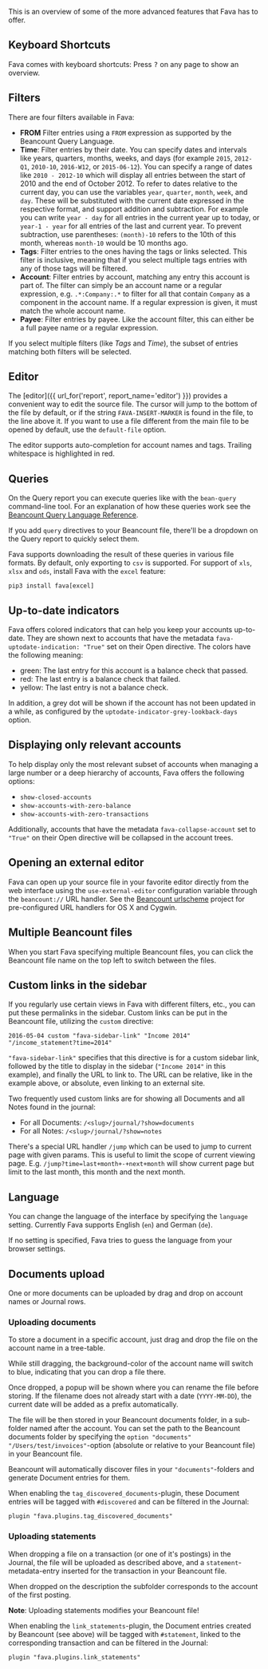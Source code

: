 This is an overview of some of the more advanced features that Fava has to
offer.

## Keyboard Shortcuts

Fava comes with keyboard shortcuts: Press <kbd>?</kbd> on any page to show an
overview.

## Filters

There are four filters available in Fava:

- **FROM** Filter entries using a `FROM` expression as supported by the
  Beancount Query Language.
- **Time**: Filter entries by their date. You can specify dates and intervals
  like years, quarters, months, weeks, and days (for example `2015`, `2012-Q1`,
  `2010-10`, `2016-W12`, or `2015-06-12`). You can specify a range of dates like
  `2010 - 2012-10` which will display all entries between the start of 2010 and
  the end of October 2012.
  To refer to dates relative to the current day, you can use the variables
  `year`, `quarter`, `month`, `week`, and `day`. These will be substituted with
  the current date expressed in the respective format, and support addition and
  subtraction. For example you can write `year - day` for all entries in the
  current year up to today, or `year-1 - year` for all entries of the last and
  current year. To prevent subtraction, use parentheses: `(month)-10` refers to
  the 10th of this month, whereas `month-10` would be 10 months ago.
- **Tags**: Filter entries to the ones having the tags or links selected. This
  filter is inclusive, meaning that if you select multiple tags entries with
  any of those tags will be filtered.
- **Account**: Filter entries by account, matching any entry this account is
  part of. The filter can simply be an account name or a regular expression,
  e.g. `.*:Company:.*` to filter for all that contain `Company` as a component
  in the account name. If a regular expression is given, it must match the whole
  account name.
- **Payee**: Filter entries by payee. Like the account filter, this can either
  be a full payee name or a regular expression.

If you select multiple filters (like *Tags* and *Time*), the subset of entries
matching both filters will be selected.

## Editor

The [editor]({{ url_for('report', report_name='editor') }}) provides a
convenient way to edit the source file. The cursor will jump to the bottom of
the file by default, or if the string `FAVA-INSERT-MARKER` is found in the
file, to the line above it. If you want to use a file different from the main
file to be opened by default, use the `default-file` option.

The editor supports auto-completion for account names and tags. Trailing
whitespace is highlighted in red.

## Queries

On the Query report you can execute queries like with the `bean-query`
command-line tool. For an explanation of how these queries work see
the [Beancount Query Language Reference](http://furius.ca/beancount/doc/query).

If you add `query` directives to your Beancount file, there'll be a dropdown on
the Query report to quickly select them.

Fava supports downloading the result of these queries in various file formats.
By default, only exporting to `csv` is supported. For support of `xls`, `xlsx`
and `ods`, install Fava with the `excel` feature:

    pip3 install fava[excel]

## Up-to-date indicators

Fava offers colored indicators that can help you keep your accounts up-to-date.
They are shown next to accounts that have the metadata
`fava-uptodate-indication: "True"` set on their Open directive.  The colors
have the following meaning:

- green: The last entry for this account is a balance check that passed.
- red: The last entry is a balance check that failed.
- yellow: The last entry is not a balance check.

In addition, a grey dot will be shown if the account has not been updated in a
while, as configured by the `uptodate-indicator-grey-lookback-days` option.

## Displaying only relevant accounts

To help display only the most relevant subset of accounts when managing a large
number or a deep hierarchy of accounts, Fava offers the following options:

- `show-closed-accounts`
- `show-accounts-with-zero-balance`
- `show-accounts-with-zero-transactions`

Additionally, accounts that have the metadata `fava-collapse-account` set to
`"True"` on their Open directive will be collapsed in the account trees.

## Opening an external editor

Fava can open up your source file in your favorite editor directly from the web
interface using the `use-external-editor` configuration variable through the
`beancount://` URL handler. See the [Beancount
urlscheme](https://github.com/aumayr/beancount_urlscheme) project for
pre-configured URL handlers for OS X and Cygwin.

## Multiple Beancount files

When you start Fava specifying multiple Beancount files, you can click the
Beancount file name on the top left to switch between the files.

## Custom links in the sidebar

If you regularly use certain views in Fava with different filters, etc., you can
put these permalinks in the sidebar. Custom links can be put in the Beancount
file, utilizing the `custom` directive:

    2016-05-04 custom "fava-sidebar-link" "Income 2014" "/income_statement?time=2014"

`"fava-sidebar-link"` specifies that this directive is for a custom sidebar
link, followed by the title to display in the sidebar (`"Income 2014"` in this
example), and finally the URL to link to. The URL can be relative, like in the
example above, or absolute, even linking to an external site.

Two frequently used custom links are for showing all Documents and all Notes
found in the journal:

- For all Documents: `/<slug>/journal/?show=documents`
- For all Notes: `/<slug>/journal/?show=notes`

There's a special URL handler `/jump` which can be used to jump to current page
with given params. This is useful to limit the scope of current viewing page.
E.g. `/jump?time=last+month+-+next+month` will show current page but limit to
the last month, this month and the next month.

## Language

You can change the language of the interface by specifying the `language`
setting. Currently Fava supports English (`en`) and German (`de`).

If no setting is specified, Fava tries to guess the language from your browser
settings.

## Documents upload

One or more documents can be uploaded by drag and drop on account names or
Journal rows.

### Uploading documents

To store a document in a specific account, just drag and drop the file on the
account name in a tree-table.

While still dragging, the background-color of the account name will switch to
blue, indicating that you can drop a file there.

Once dropped, a popup will be shown where you can rename the file before
storing. If the filename does not already start with a date (`YYYY-MM-DD`), the
current date will be added as a prefix automatically.

The file will be then stored in your Beancount documents folder, in a sub-folder
named after the account. You can set the path to the Beancount documents folder
by specifying the `option "documents" "/Users/test/invoices"`-option (absolute
or relative to your Beancount file) in your Beancount file.

Beancount will automatically discover files in your `"documents"`-folders and
generate Document entries for them.

When enabling the `tag_discovered_documents`-plugin, these Document entries will
be tagged with `#discovered` and can be filtered in the Journal:

    plugin "fava.plugins.tag_discovered_documents"

### Uploading statements

When dropping a file on a transaction (or one of it's postings) in the Journal,
the file will be uploaded as described above, and a `statement`-metadata-entry
inserted for the transaction in your Beancount file.

When dropped on the description the subfolder corresponds to the account of the
first posting.

**Note**: Uploading statements modifies your Beancount file!

When enabling the `link_statements`-plugin, the Document entries created by
Beancount (see above) will be tagged with `#statement`, linked to the
corresponding transaction and can be filtered in the Journal:

    plugin "fava.plugins.link_statements"
